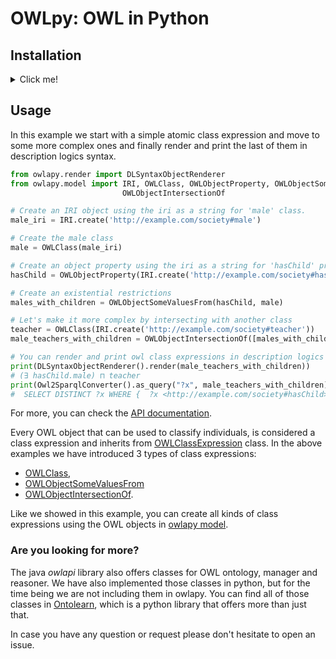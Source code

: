 # OWLpy: OWL in Python


## Installation
<details><summary> Click me! </summary>

### Installation from Source
``` bash
git clone https://github.com/dice-group/owlapy
conda create -n temp_owlapy python=3.10.13 --no-default-packages && conda activate temp_owlapy && pip3 install -e .
```
or
```bash
pip3 install owlapy
```
</details>



## Usage

In this example we start with a simple atomic class expression and move to some more complex 
ones and finally render and print the last of them in description logics syntax.

```python
from owlapy.render import DLSyntaxObjectRenderer
from owlapy.model import IRI, OWLClass, OWLObjectProperty, OWLObjectSomeValuesFrom, \
                         OWLObjectIntersectionOf

# Create an IRI object using the iri as a string for 'male' class.
male_iri = IRI.create('http://example.com/society#male')

# Create the male class
male = OWLClass(male_iri)

# Create an object property using the iri as a string for 'hasChild' property.
hasChild = OWLObjectProperty(IRI.create('http://example.com/society#hasChild'))

# Create an existential restrictions
males_with_children = OWLObjectSomeValuesFrom(hasChild, male)

# Let's make it more complex by intersecting with another class
teacher = OWLClass(IRI.create('http://example.com/society#teacher'))
male_teachers_with_children = OWLObjectIntersectionOf([males_with_children, teacher])

# You can render and print owl class expressions in description logics syntax
print(DLSyntaxObjectRenderer().render(male_teachers_with_children)) 
# (∃ hasChild.male) ⊓ teacher
print(Owl2SparqlConverter().as_query("?x", male_teachers_with_children))
#  SELECT DISTINCT ?x WHERE {  ?x <http://example.com/society#hasChild> ?s_1 . ?s_1 a <http://example.com/society#male> . ?x a <http://example.com/society#teacher> .  } }
```
For more, you can check the [API documentation](https://ontolearn-docs-dice-group.netlify.app/autoapi/owlapy/#module-owlapy).


Every OWL object that can be used to classify individuals, is considered a class expression and 
inherits from [OWLClassExpression](https://ontolearn-docs-dice-group.netlify.app/autoapi/owlapy/model/#owlapy.model.OWLClassExpression) 
class. In the above examples we have introduced 3 types of class expressions: 
- [OWLClass](https://ontolearn-docs-dice-group.netlify.app/autoapi/owlapy/model/#owlapy.model.OWLClass), 
- [OWLObjectSomeValuesFrom](https://ontolearn-docs-dice-group.netlify.app/autoapi/owlapy/model/#owlapy.model.OWLObjectSomeValuesFrom)
- [OWLObjectIntersectionOf](https://ontolearn-docs-dice-group.netlify.app/autoapi/owlapy/model/#owlapy.model.OWLObjectIntersectionOf).

Like we showed in this example, you can create all kinds of class expressions using the 
OWL objects in [owlapy model](https://ontolearn-docs-dice-group.netlify.app/autoapi/owlapy/model/#module-owlapy.model).


### Are you looking for more?

The java _owlapi_ library also offers classes for OWL ontology, manager and reasoner. 
We have also implemented those classes in python, but for the time being we are 
not including them in owlapy. You can find all of those classes in
[Ontolearn](https://github.com/dice-group/Ontolearn/tree/develop), which is a 
python library that offers more than just that.

In case you have any question or request please don't hesitate to open an issue.